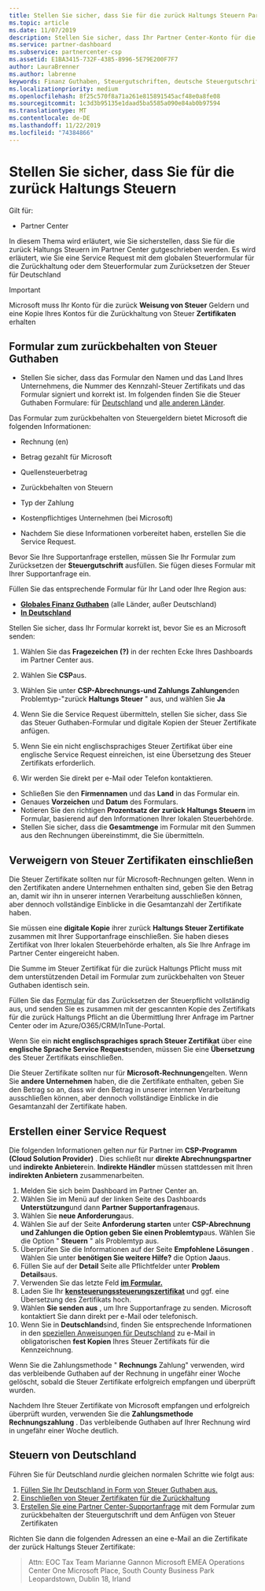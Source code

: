 ```yaml
---
title: Stellen Sie sicher, dass Sie für die zurück Haltungs Steuern Partner Center
ms.topic: article
ms.date: 11/07/2019
description: Stellen Sie sicher, dass Ihr Partner Center-Konto für die zurück Haltungs Steuern gutgeschrieben wird.
ms.service: partner-dashboard
ms.subservice: partnercenter-csp
ms.assetid: E1BA3415-732F-4385-8996-5E79E200F7F7
author: LauraBrenner
ms.author: labrenne
keywords: Finanz Guthaben, Steuergutschriften, deutsche Steuergutschrift, Formular Steuergutschrift
ms.localizationpriority: medium
ms.openlocfilehash: 8f25c570f8a71a261e815891545acf48e0a8fe08
ms.sourcegitcommit: 1c3d3b95135e1daad5ba5585a090e84ab0b97594
ms.translationtype: MT
ms.contentlocale: de-DE
ms.lasthandoff: 11/22/2019
ms.locfileid: "74384866"
---
```

# <a name="make-sure-you-are-credited-for-withholding-tax"></a>Stellen Sie sicher, dass Sie für die zurück Haltungs Steuern

Gilt für:

- Partner Center

In diesem Thema wird erläutert, wie Sie sicherstellen, dass Sie für die zurück Haltungs Steuern im Partner Center gutgeschrieben werden. Es wird erläutert, wie Sie eine Service Request mit dem globalen Steuerformular für die Zurückhaltung oder dem Steuerformular zum Zurücksetzen der Steuer für Deutschland

> [!IMPORTANT]
> Microsoft muss Ihr Konto für die zurück **Weisung von Steuer** Geldern und eine Kopie Ihres Kontos für die Zurückhaltung von Steuer **Zertifikaten** erhalten

## <a name="withholding-tax-credit-form"></a>Formular zum zurückbehalten von Steuer Guthaben

- Stellen Sie sicher, dass das Formular den Namen und das Land Ihres Unternehmens, die Nummer des Kennzahl-Steuer Zertifikats und das Formular signiert und korrekt ist. Im folgenden finden Sie die Steuer Guthaben Formulare: für [Deutschland](https://query.prod.cms.rt.microsoft.com/cms/api/am/binary/RE305Lo) und [alle anderen Länder](https://query.prod.cms.rt.microsoft.com/cms/api/am/binary/RE30311).

Das Formular zum zurückbehalten von Steuergeldern bietet Microsoft die folgenden Informationen:

- Rechnung (en)
- Betrag gezahlt für Microsoft
- Quellensteuerbetrag
- Zurückbehalten von Steuern
- Typ der Zahlung
- Kostenpflichtiges Unternehmen (bei Microsoft)

- Nachdem Sie diese Informationen vorbereitet haben, erstellen Sie die Service Request.

Bevor Sie Ihre Supportanfrage erstellen, müssen Sie Ihr Formular zum Zurücksetzen der **Steuergutschrift** ausfüllen. Sie fügen dieses Formular mit Ihrer Supportanfrage ein.

Füllen Sie das entsprechende Formular für Ihr Land oder Ihre Region aus:

- [**Globales Finanz Guthaben**](https://query.prod.cms.rt.microsoft.com/cms/api/am/binary/RE30311) (alle Länder, außer Deutschland)
- [**In Deutschland**](https://query.prod.cms.rt.microsoft.com/cms/api/am/binary/RE305Lo)

Stellen Sie sicher, dass Ihr Formular korrekt ist, bevor Sie es an Microsoft senden:

1. Wählen Sie das **Fragezeichen** **(?)** in der rechten Ecke Ihres Dashboards im Partner Center aus.

2. Wählen Sie **CSP**aus.

3. Wählen Sie unter **CSP-Abrechnungs-und Zahlungs Zahlungen**den Problemtyp-"zurück **Haltungs Steuer** " aus, und wählen Sie **Ja** 

4. Wenn Sie die Service Request übermitteln, stellen Sie sicher, dass Sie das Steuer Guthaben-Formular und digitale Kopien der Steuer Zertifikate anfügen.

5. Wenn Sie ein nicht englischsprachiges Steuer Zertifikat über eine englische Service Request einreichen, ist eine Übersetzung des Steuer Zertifikats erforderlich.

6. Wir werden Sie direkt per e-Mail oder Telefon kontaktieren.

- Schließen Sie den **Firmennamen** und das **Land** in das Formular ein.
- Genaues **Vorzeichen** und **Datum** des Formulars.
- Notieren Sie den richtigen **Prozentsatz der zurück Haltungs Steuern** im Formular, basierend auf den Informationen Ihrer lokalen Steuerbehörde.
- Stellen Sie sicher, dass die **Gesamtmenge** im Formular mit den Summen aus den Rechnungen übereinstimmt, die Sie übermitteln.

## <a name="include-withholding-tax-certificates"></a>Verweigern von Steuer Zertifikaten einschließen

Die Steuer Zertifikate sollten nur für Microsoft-Rechnungen gelten. Wenn in den Zertifikaten andere Unternehmen enthalten sind, geben Sie den Betrag an, damit wir ihn in unserer internen Verarbeitung ausschließen können, aber dennoch vollständige Einblicke in die Gesamtanzahl der Zertifikate haben. 

Sie müssen eine **digitale Kopie** ihrer zurück **Haltungs Steuer Zertifikate** zusammen mit Ihrer Supportanfrage einschließen. Sie haben dieses Zertifikat von Ihrer lokalen Steuerbehörde erhalten, als Sie Ihre Anfrage im Partner Center eingereicht haben.

Die Summe im Steuer Zertifikat für die zurück Haltungs Pflicht muss mit dem unterstützenden Detail im Formular zum zurückbehalten von Steuer Guthaben identisch sein.

Füllen Sie das [Formular](https://query.prod.cms.rt.microsoft.com/cms/api/am/binary/RE305Lo) für das Zurücksetzen der Steuerpflicht vollständig aus, und senden Sie es zusammen mit der gescannten Kopie des Zertifikats für die zurück Haltungs Pflicht an die Übermittlung Ihrer Anfrage im Partner Center oder im Azure/O365/CRM/InTune-Portal. 

Wenn Sie ein **nicht englischsprachiges sprach Steuer Zertifikat** über eine **englische Sprache Service Request**senden, müssen Sie eine **Übersetzung** des Steuer Zertifikats einschließen.

Die Steuer Zertifikate sollten nur für **Microsoft-Rechnungen**gelten. Wenn Sie **andere Unternehmen** haben, die die Zertifikate enthalten, geben Sie den Betrag so an, dass wir den Betrag in unserer internen Verarbeitung ausschließen können, aber dennoch vollständige Einblicke in die Gesamtanzahl der Zertifikate haben.

## <a name="create-a-service-request"></a>Erstellen einer Service Request

Die folgenden Informationen gelten *nur* für Partner im **CSP-Programm (Cloud Solution Provider)** . Dies schließt nur **direkte Abrechnungspartner** und **indirekte Anbieter**ein. **Indirekte Händler** müssen stattdessen mit Ihren **indirekten Anbietern** zusammenarbeiten.

1. Melden Sie sich beim Dashboard im Partner Center an.
2. Wählen Sie im Menü auf der linken Seite des Dashboards **Unterstützung**und dann **Partner Supportanfragen**aus.
3. Wählen Sie **neue Anforderung**aus.
4. Wählen Sie auf der Seite **Anforderung starten** unter **CSP-Abrechnung und Zahlungen** **die Option geben Sie einen Problemtyp**aus. Wählen Sie die Option " **Steuern** " als Problemtyp aus.
5. Überprüfen Sie die Informationen auf der Seite **Empfohlene Lösungen** . Wählen Sie unter **benötigen Sie weitere Hilfe?** die Option **Ja**aus.
6. Füllen Sie auf der **Detail** Seite alle Pflichtfelder unter **Problem Details**aus.
7. Verwenden Sie das letzte Feld [**im Formular.** ](#withholding-tax-credit-form)
8. Laden Sie Ihr [**kensteuerungssteuerungszertifikat**](#include-withholding-tax-certificates) und ggf. eine Übersetzung des Zertifikats hoch.
9. Wählen **Sie senden aus** , um Ihre Supportanfrage zu senden. Microsoft kontaktiert Sie dann direkt per e-Mail oder telefonisch. 
10. Wenn Sie in **Deutschland**sind, finden Sie entsprechende Informationen in den [speziellen Anweisungen für Deutschland](#germany-tax-withholding) zu e-Mail in obligatorischen **fest Kopien** Ihres Steuer Zertifikats für die Kennzeichnung.

Wenn Sie die Zahlungsmethode " **Rechnungs** Zahlung" verwenden, wird das verbleibende Guthaben auf der Rechnung in ungefähr einer Woche gelöscht, sobald die Steuer Zertifikate erfolgreich empfangen und überprüft wurden.

Nachdem Ihre Steuer Zertifikate von Microsoft empfangen und erfolgreich überprüft wurden, verwenden Sie die **Zahlungsmethode Rechnungszahlung** . Das verbleibende Guthaben auf Ihrer Rechnung wird in ungefähr einer Woche deutlich.

## <a name="germany-tax-withholding"></a>Steuern von Deutschland

Führen Sie für Deutschland *nur*die gleichen normalen Schritte wie folgt aus:

1. [Füllen Sie Ihr Deutschland in Form von Steuer Guthaben aus.](#withholding-tax-credit-form)
2. [Einschließen von Steuer Zertifikaten für die Zurückhaltung](#include-withholding-tax-certificates)
3. [Erstellen Sie eine Partner Center-Supportanfrage](#create-a-service-request) mit dem Formular zum zurückbehalten der Steuergutschrift und dem Anfügen von Steuer Zertifikaten

Richten Sie dann die folgenden Adressen an eine e-Mail an die Zertifikate der zurück Haltungs Steuer Zertifikate:

> Attn: EOC Tax Team Marianne Gannon Microsoft EMEA Operations Center One Microsoft Place, South County Business Park Leopardstown, Dublin 18, Irland
